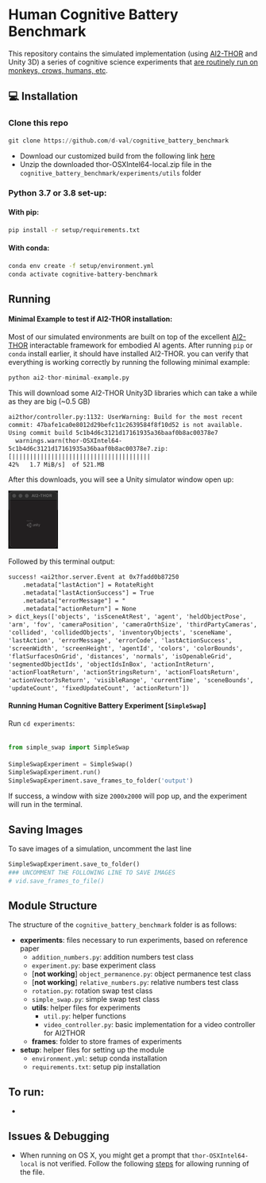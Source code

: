  
# Human Cognitive Battery Benchmark

This repository contains the simulated implementation (using [AI2-THOR](https://github.com/allenai/ai2thor) and Unity 3D) a series of cognitive science experiments that [are routinely run on monkeys, crows, humans, etc](https://dx.plos.org/10.1371/journal.pone.0032024 ).


## 💻 Installation


### Clone this repo
```python
git clone https://github.com/d-val/cognitive_battery_benchmark
```

- Download our customized build from the following link [here](https://www.dropbox.com/s/dd0goyeihrwaxe6/thor-OSXIntel64-local.zip?dl=0)
- Unzip the downloaded thor-OSXIntel64-local.zip file in the `cognitive_battery_benchmark/experiments/utils` folder

### Python 3.7 or 3.8 set-up:
#### With pip:

```bash
pip install -r setup/requirements.txt
```

#### With conda:

```bash
conda env create -f setup/environment.yml
conda activate cognitive-battery-benchmark
```

## Running
#### Minimal Example to test if AI2-THOR installation:

Most of our simulated environments are built on top of the excellent [AI2-THOR](https://github.com/allenai/ai2thor) interactable framework for embodied AI agents. 
After running `pip` or `conda` install earlier, it should have installed AI2-THOR. you can verify that everything is working correctly by running the following minimal example:

```python
python ai2-thor-minimal-example.py
```

This will download some AI2-THOR Unity3D libraries which can take a while as they are big (~0.5 GB)

```angular2html
ai2thor/controller.py:1132: UserWarning: Build for the most recent commit: 47bafe1ca0e8012d29befc11c2639584f8f10d52 is not available.  Using commit build 5c1b4d6c3121d17161935a36baaf0b8ac00378e7
  warnings.warn(thor-OSXIntel64-5c1b4d6c3121d17161935a36baaf0b8ac00378e7.zip: [|||||||||||||||||||||||||||||||||||||||                                                        42%   1.7 MiB/s]  of 521.MB
```
After this downloads, you will see a Unity simulator window open up:

[comment]: <> (![unity]&#40;static/unity.png&#41;)
<img src="static/unity.png" width="100">

Followed by this terminal output:

```angular2html
success! <ai2thor.server.Event at 0x7fadd0b87250
    .metadata["lastAction"] = RotateRight
    .metadata["lastActionSuccess"] = True
    .metadata["errorMessage"] = "
    .metadata["actionReturn"] = None
> dict_keys(['objects', 'isSceneAtRest', 'agent', 'heldObjectPose', 'arm', 'fov', 'cameraPosition', 'cameraOrthSize', 'thirdPartyCameras', 'collided', 'collidedObjects', 'inventoryObjects', 'sceneName', 'lastAction', 'errorMessage', 'errorCode', 'lastActionSuccess', 'screenWidth', 'screenHeight', 'agentId', 'colors', 'colorBounds', 'flatSurfacesOnGrid', 'distances', 'normals', 'isOpenableGrid', 'segmentedObjectIds', 'objectIdsInBox', 'actionIntReturn', 'actionFloatReturn', 'actionStringsReturn', 'actionFloatsReturn', 'actionVector3sReturn', 'visibleRange', 'currentTime', 'sceneBounds', 'updateCount', 'fixedUpdateCount', 'actionReturn'])
```



#### Running Human Cognitive Battery Experiment [`SimpleSwap`]

Run `cd experiments`:
```python

from simple_swap import SimpleSwap 

SimpleSwapExperiment = SimpleSwap()
SimpleSwapExperiment.run()
SimpleSwapExperiment.save_frames_to_folder('output')
```

If success, a window with size `2000x2000` will pop up, and the experiment will run in the terminal.
## Saving Images

To save images of a simulation, uncomment the last line
```python
SimpleSwapExperiment.save_to_folder()
### UNCOMMENT THE FOLLOWING LINE TO SAVE IMAGES
# vid.save_frames_to_file()

```
## Module Structure

The structure of the `cognitive_battery_benchmark` folder is as follows:

- **experiments**: files necessary to run experiments, based on reference paper
  - `addition_numbers.py`: addition numbers test class
  - `experiment.py`: base experiment class
  - [**not working**] `object_permanence.py`: object permanence test class 
  - [**not working**] `relative_numbers.py`: relative numbers test class
  - `rotation.py`: rotation swap test class
  - `simple_swap.py`: simple swap test class
  - **utils**: helper files for experiments
    - `util.py`: helper functions
    - `video_controller.py`: basic implementation for a video controller for AI2THOR  
  - **frames**: folder to store frames of experiments
- **setup**: helper files for setting up the module
  - `environment.yml`: setup conda installation
  - `requirements.txt`: setup pip installation
  
## To run:
- 


## Issues & Debugging
- When running on OS X, you might get a prompt that `thor-OSXIntel64-local` is not verified. Follow the following [steps](https://support.apple.com/guide/mac-help/open-a-mac-app-from-an-unidentified-developer-mh40616/mac) for allowing running of the file. 